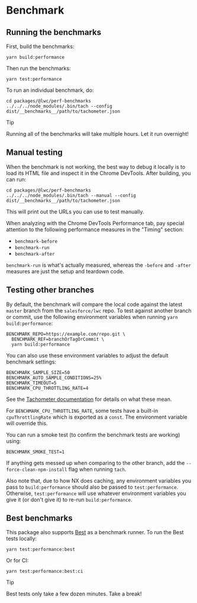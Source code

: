 # Benchmark

## Running the benchmarks

First, build the benchmarks:

```shell
yarn build:performance
```

Then run the benchmarks:

```shell
yarn test:performance
```

To run an individual benchmark, do:

```shell
cd packages/@lwc/perf-benchmarks
../../../node_modules/.bin/tach --config dist/__benchmarks__/path/to/tachometer.json
```

>[!TIP]
> Running all of the benchmarks will take multiple hours. Let it run overnight!

## Manual testing

When the benchmark is not working, the best way to debug it locally is to load its HTML file and inspect it in the Chrome DevTools. After building, you can run:

```shell
cd packages/@lwc/perf-benchmarks
../../../node_modules/.bin/tach --manual --config dist/__benchmarks__/path/to/tachometer.json
```

This will print out the URLs you can use to test manually.

When analyzing with the Chrome DevTools Performance tab, pay special attention to the following performance measures in the "Timing" section:

- `benchmark-before`
- `benchmark-run`
- `benchmark-after`

`benchmark-run` is what's actually measured, whereas the `-before` and `-after` measures are just the setup and teardown code.

## Testing other branches

By default, the benchmark will compare the local code against the latest `master` branch from the `salesforce/lwc` repo. To test against another branch or commit, use the following environment variables when running `yarn build:performance`:

```shell
BENCHMARK_REPO=https://example.com/repo.git \
  BENCHMARK_REF=branchOrTagOrCommit \
  yarn build:performance
```

You can also use these environment variables to adjust the default benchmark settings:

```shell
BENCHMARK_SAMPLE_SIZE=50
BENCHMARK_AUTO_SAMPLE_CONDITIONS=25%
BENCHMARK_TIMEOUT=5
BENCHMARK_CPU_THROTTLING_RATE=4
```

See the [Tachometer documentation](https://github.com/Polymer/tachometer) for details on what these mean.

For `BENCHMARK_CPU_THROTTLING_RATE`, some tests have a built-in `cpuThrottlingRate` which is exported as a `const`. The environment variable will override this.

You can run a smoke test (to confirm the benchmark tests are working) using:

```shell
BENCHMARK_SMOKE_TEST=1
```

If anything gets messed up when comparing to the other branch, add the `--force-clean-npm-install` flag when running `tach`.

Also note that, due to how NX does caching, any environment variables you pass to `build:performance` should also
be passed to `test:performance`. Otherwise, `test:performance` will use whatever environment variables you give it
(or don't give it) to re-run `build:performance`.

## Best benchmarks

This package also supports [Best](https://bestjs.dev) as a benchmark runner. To run the Best tests locally:

    yarn test:performance:best

Or for CI:

    yarn test:performance:best:ci

>[!TIP]
> Best tests only take a few dozen minutes. Take a break!

